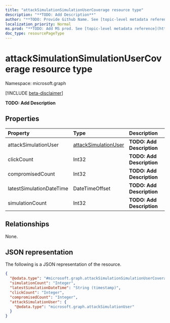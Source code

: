```yaml
---
title: "attackSimulationSimulationUserCoverage resource type"
description: "**TODO: Add Description**"
author: "**TODO: Provide Github Name. See [topic-level metadata reference](https://msgo.azurewebsites.net/add/document/guidelines/metadata.html#topic-level-metadata)**"
localization_priority: Normal
ms.prod: "**TODO: Add MS prod. See [topic-level metadata reference](https://msgo.azurewebsites.net/add/document/guidelines/metadata.html#topic-level-metadata)**"
doc_type: resourcePageType
---
```


# attackSimulationSimulationUserCoverage resource type

Namespace: microsoft.graph

[!INCLUDE [beta-disclaimer](../../includes/beta-disclaimer.md)]

**TODO: Add Description**

## Properties
|Property|Type|Description|
|:---|:---|:---|
|attackSimulationUser|[attackSimulationUser](../resources/attacksimulationuser.md)|**TODO: Add Description**|
|clickCount|Int32|**TODO: Add Description**|
|compromisedCount|Int32|**TODO: Add Description**|
|latestSimulationDateTime|DateTimeOffset|**TODO: Add Description**|
|simulationCount|Int32|**TODO: Add Description**|

## Relationships
None.

## JSON representation
The following is a JSON representation of the resource.
<!-- {
  "blockType": "resource",
  "@odata.type": "microsoft.graph.attackSimulationSimulationUserCoverage"
}
-->
``` json
{
  "@odata.type": "#microsoft.graph.attackSimulationSimulationUserCoverage",
  "simulationCount": "Integer",
  "latestSimulationDateTime": "String (timestamp)",
  "clickCount": "Integer",
  "compromisedCount": "Integer",
  "attackSimulationUser": {
    "@odata.type": "microsoft.graph.attackSimulationUser"
  }
}
```

